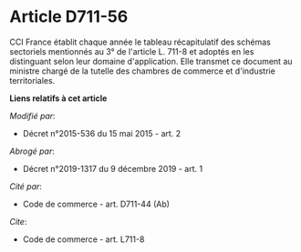 # Article D711-56

CCI France établit chaque année le tableau récapitulatif des schémas sectoriels mentionnés au 3° de l'article L. 711-8 et
adoptés en les distinguant selon leur domaine d'application. Elle transmet ce document au ministre chargé de la tutelle des
chambres de commerce et d'industrie territoriales.

**Liens relatifs à cet article**

_Modifié par_:

  - Décret n°2015-536 du 15 mai 2015 - art. 2

_Abrogé par_:

  - Décret n°2019-1317 du 9 décembre 2019 - art. 1

_Cité par_:

  - Code de commerce - art. D711-44 (Ab)

_Cite_:

  - Code de commerce - art. L711-8
